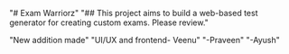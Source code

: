 "# Exam Warriorz" 
"## This project aims to build a web-based test generator for creating custom exams. Please review." 

"New addition made"
"UI/UX and frontend- Veenu"
"-Praveen"
"-Ayush" 
